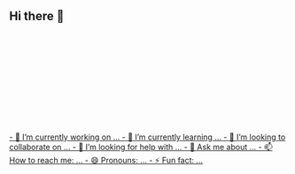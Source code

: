 ## Hi there 👋
<div>
    <a href="https://github.com/jonesgp">
    <img height="180em"[![Anurag's GitHub stats](http://github-readme-stats-jonesgp.vercel.app/api?username=JonesGP)](https://https://github.com/JonesGP/github-readme-stats)>
</div>
- 🔭 I’m currently working on ...
- 🌱 I’m currently learning ...
- 👯 I’m looking to collaborate on ...
- 🤔 I’m looking for help with ...
- 💬 Ask me about ...
- 📫 How to reach me: ...
- 😄 Pronouns: ...
- ⚡ Fun fact: ...
